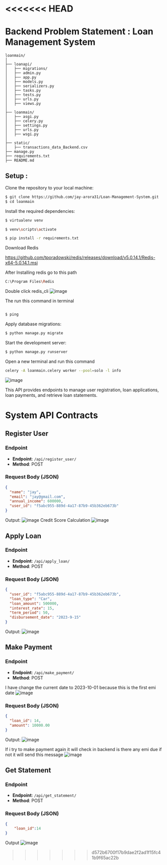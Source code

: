 <<<<<<< HEAD
=======

# Backend Problem Statement : Loan Management System


```plaintext
loanmain/
│
├── loanapi/
│   ├── migrations/
│   ├── admin.py
│   ├── app.py
│   ├── models.py
│   ├── serializers.py
│   ├── tasks.py
│   ├── tests.py
│   ├── urls.py
│   ├── views.py
│
├── loanmain/
│   ├── asgi.py
│   ├── celery.py
│   ├── settings.py
│   ├── urls.py
│   ├── wsgi.py
│
├── static/
│   ├── transactions_data_Backend.csv
├── manage.py
├── requirements.txt
├── README.md

```

<h2>Setup :</h2>

Clone the repository to your local machine:
```sh
$ git clone https://github.com/jay-arora31/Loan-Management-System.git
$ cd loanmain
```
Install the required dependencies:
```sh
$ virtualenv venv


```
```sh
$ venv\scripts\activate


```
```sh
$ pip install -r requirements.txt


```
Download Redis

https://github.com/tporadowski/redis/releases/download/v5.0.14.1/Redis-x64-5.0.14.1.msi

After Installing redis go to this path
```sh
C:\Program Files\Redis
```
Double click redis_cli
![image](https://github.com/jay-arora31/Loan-Management-System/assets/68243425/433d1b38-8af0-4397-b4da-c48a354a49e7)

The run this command in terminal

```sh

$ ping


```
Apply database migrations:
```sh
$ python manage.py migrate


```

Start the development server:
```sh
$ python manage.py runserver


```
Open a new terminal and run this command

```sh
celery -A loanmain.celery worker --pool=solo -l info
```
![image](https://github.com/jay-arora31/Loan-Management-System/assets/68243425/9e03ff82-bdb6-44be-8d9d-a8c90484ed53)

This API provides endpoints to manage user registration, loan applications, loan payments, and retrieve loan statements.
# System API Contracts

## Register User
### Endpoint
- **Endpoint**: `/api/register_user/`
- **Method**: POST

### Request Body (JSON)
```json
{
  "name": "jay",
  "email": "jay@gmail.com",
  "annual_income": 600000,
  "user_id": "f5abc955-889d-4a17-87b9-45b362eb673b"
}

```
Output:
![image](https://github.com/jay-arora31/Loan-Management-System/assets/68243425/3cbc7407-30f1-4ff2-acd2-3e17b5ef40ce)
Credit Score Calculation
![image](https://github.com/jay-arora31/Loan-Management-System/assets/68243425/e044e391-3112-4aa6-b531-6b051b945e23)



## Apply Loan
### Endpoint
- **Endpoint**: `/api/apply_loan/`
- **Method**: POST

### Request Body (JSON)
```json
{
  "user_id": "f5abc955-889d-4a17-87b9-45b362eb673b",
  "loan_type": "Car",
  "loan_amount": 500000,
  "interest_rate": 15,
  "term_period": 50,
  "disbursement_date": "2023-9-15"
}

```
Output:
![image](https://github.com/jay-arora31/Loan-Management-System/assets/68243425/17e0a974-35f2-48e2-8223-ad9d6e76e7d0)


## Make Payment  
### Endpoint
- **Endpoint**: `/api/make_payment/`
- **Method**: POST

I have change the current date to 2023-10-01 because this is the first emi date
![image](https://github.com/jay-arora31/Loan-Management-System/assets/68243425/21cc5899-fb99-4696-9aec-d1c85294ca36)

### Request Body (JSON)
```json
{
  "loan_id": 14,
  "amount": 10000.00
}

```

Output:
![image](https://github.com/jay-arora31/Loan-Management-System/assets/68243425/2545a525-6cc5-4c41-aa45-461b9236d435)


If i try to make payment again it will check in backend is there any emi due if not it will send this message
![image](https://github.com/jay-arora31/Loan-Management-System/assets/68243425/be63029f-8612-4a5e-8c95-44f3c03c33de)



## Get Statement
### Endpoint
- **Endpoint**: `/api/get_statement/`
- **Method**: POST

### Request Body (JSON)
```json
{
    "loan_id":14
}

```
Output
![image](https://github.com/jay-arora31/Loan-Management-System/assets/68243425/39dfcbc8-e357-4268-88c1-607c755c561a)



>>>>>>> d572b6700f17b9dae2f2ad1f15fc41b9f65ac22b
